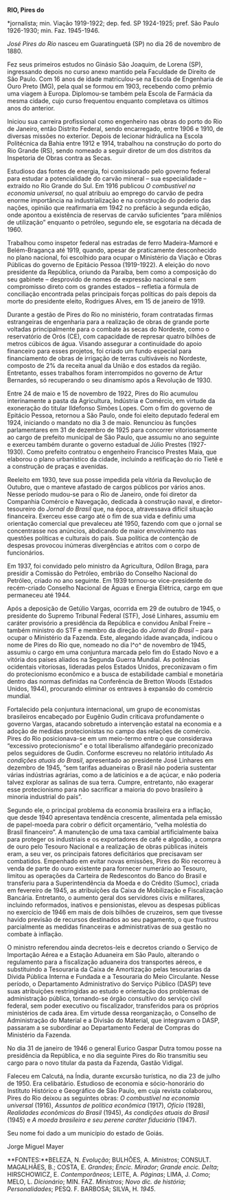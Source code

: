 **RIO, Pires do**

\*jornalista; min. Viação 1919-1922; dep. fed. SP 1924-1925; pref. São
Paulo 1926-1930; min. Faz. 1945-1946.

*José Pires do Rio* nasceu em Guaratinguetá (SP) no dia 26 de novembro
de 1880.

Fez seus primeiros estudos no Ginásio São Joaquim, de Lorena (SP),
ingressando depois no curso anexo mantido pela Faculdade de Direito de
São Paulo. Com 16 anos de idade matriculou-se na Escola de Engenharia de
Ouro Preto (MG), pela qual se formou em 1903, recebendo como prêmio uma
viagem à Europa. Diplomou-se também pela Escola de Farmácia da mesma
cidade, cujo curso frequentou enquanto completava os últimos anos do
anterior.

Iniciou sua carreira profissional como engenheiro nas obras do porto do
Rio de Janeiro, então Distrito Federal, sendo encarregado, entre 1906 e
1910, de diversas missões no exterior. Depois de lecionar hidráulica na
Escola Politécnica da Bahia entre 1912 e 1914, trabalhou na construção
do porto do Rio Grande (RS), sendo nomeado a seguir diretor de um dos
distritos da Inspetoria de Obras contra as Secas.

Estudioso das fontes de energia, foi comissionado pelo governo federal
para estudar a potencialidade do carvão mineral – sua especialidade –
extraído no Rio Grande do Sul. Em 1916 publicou *O combustível na
economia universal*, no qual atribuiu ao emprego do carvão de pedra
enorme importância na industrialização e na construção do poderio das
nações, opinião que reafirmaria em 1942 no prefácio à segunda edição,
onde apontou a existência de reservas de carvão suficientes “para
milênios de utilização” enquanto o petróleo, segundo ele, se esgotaria
na década de 1960.

Trabalhou como inspetor federal nas estradas de ferro Madeira-Mamoré e
Belém-Bragança até 1919, quando, apesar de praticamente desconhecido no
plano nacional, foi escolhido para ocupar o Ministério da Viação e Obras
Públicas do governo de Epitácio Pessoa (1919-1922). A eleição do novo
presidente da República, oriundo da Paraíba, bem como a composição do
seu gabinete – desprovido de nomes de expressão nacional e sem
compromisso direto com os grandes estados – refletia a fórmula de
conciliação encontrada pelas principais forças políticas do país depois
da morte do presidente eleito, Rodrigues Alves, em 15 de janeiro de
1919.

Durante a gestão de Pires do Rio no ministério, foram contratadas firmas
estrangeiras de engenharia para a realização de obras de grande porte
voltadas principalmente para o combate às secas do Nordeste, como o
reservatório de Orós (CE), com capacidade de represar quatro bilhões de
metros cúbicos de água. Visando assegurar a continuidade do apoio
financeiro para esses projetos, foi criado um fundo especial para
financiamento de obras de irrigação de terras cultiváveis no Nordeste,
composto de 2% da receita anual da União e dos estados da região.
Entretanto, esses trabalhos foram interrompidos no governo de Artur
Bernardes, só recuperando o seu dinamismo após a Revolução de 1930.

Entre 24 de maio e 15 de novembro de 1922, Pires do Rio acumulou
interinamente a pasta da Agricultura, Indústria e Comércio, em virtude
da exoneração do titular Ildefonso Simões Lopes. Com o fim do governo de
Epitácio Pessoa, retornou a São Paulo, onde foi eleito deputado federal
em 1924, iniciando o mandato no dia 3 de maio. Renunciou às funções
parlamentares em 31 de dezembro de 1925 para concorrer vitoriosamente ao
cargo de prefeito municipal de São Paulo, que assumiu no ano seguinte e
exerceu também durante o governo estadual de Júlio Prestes (1927-1930).
Como prefeito contratou o engenheiro Francisco Prestes Maia, que
elaborou o plano urbanístico da cidade, incluindo a retificação do rio
Tietê e a construção de praças e avenidas.

Reeleito em 1930, teve sua posse impedida pela vitória da Revolução de
Outubro, que o manteve afastado de cargos públicos por vários anos.
Nesse período mudou-se para o Rio de Janeiro, onde foi diretor da
Companhia Comércio e Navegação, dedicada à construção naval, e
diretor-tesoureiro do *Jornal do Brasil* que, na época, atravessava
difícil situação financeira. Exerceu esse cargo até o fim de sua vida e
definiu uma orientação comercial que prevaleceu até 1950, fazendo com
que o jornal se concentrasse nos anúncios, abdicando de maior
envolvimento nas questões políticas e culturais do país. Sua política de
contenção de despesas provocou inúmeras divergências e atritos com o
corpo de funcionários.

Em 1937, foi convidado pelo ministro da Agricultura, Odilon Braga, para
presidir a Comissão do Petróleo, embrião do Conselho Nacional do
Petróleo, criado no ano seguinte. Em 1939 tornou-se vice-presidente do
recém-criado Conselho Nacional de Águas e Energia Elétrica, cargo em que
permaneceu até 1944.

Após a deposição de Getúlio Vargas, ocorrida em 29 de outubro de 1945, o
presidente do Supremo Tribunal Federal (STF), José Linhares, assumiu em
caráter provisório a presidência da República e convidou Aníbal Freire –
também ministro do STF e membro da direção do *Jornal do Brasil* – para
ocupar o Ministério da Fazenda. Este, alegando idade avançada, indicou o
nome de Pires do Rio que, nomeado no dia l^o^ de novembro de 1945,
assumiu o cargo em uma conjuntura marcada pelo fim do Estado Novo e a
vitória dos países aliados na Segunda Guerra Mundial. As potências
ocidentais vitoriosas, lideradas pelos Estados Unidos, preconizavam o
fim do protecionismo econômico e a busca de estabilidade cambial e
monetária dentro das normas definidas na Conferência de Bretton Woods
(Estados Unidos, 1944), procurando eliminar os entraves à expansão do
comércio mundial.

Fortalecido pela conjuntura internacional, um grupo de economistas
brasileiros encabeçado por Eugênio Gudin criticava profundamente o
governo Vargas, atacando sobretudo a intervenção estatal na economia e a
adoção de medidas protecionistas no campo das relações de comércio.
Pires do Rio posicionava-se em um meio-termo entre o que considerava
“excessivo protecionismo” e o total liberalismo alfandegário preconizado
pelos seguidores de Gudin. Conforme escreveu no relatório intitulado *As
condições atuais do Brasil*, apresentado ao presidente José Linhares em
dezembro de 1945, “sem tarifas aduaneiras o Brasil não poderia sustentar
várias indústrias agrárias, como a de laticínios e a de açúcar, e não
poderia talvez explorar as salinas de sua terra. Cumpre, entretanto, não
exagerar esse protecionismo para não sacrificar a maioria do povo
brasileiro à minoria industrial do país”.

Segundo ele, o principal problema da economia brasileira era a inflação,
que desde 1940 apresentava tendência crescente, alimentada pela emissão
de papel-moeda para cobrir o déficit orçamentário, “velha moléstia do
Brasil financeiro”. A manutenção de uma taxa cambial artificialmente
baixa para proteger os industriais e os exportadores de café e algodão,
a compra de ouro pelo Tesouro Nacional e a realização de obras públicas
inúteis eram, a seu ver, os principais fatores deficitários que
precisavam ser combatidos. Empenhado em evitar novas emissões, Pires do
Rio recorreu à venda de parte do ouro existente para fornecer numerário
ao Tesouro, limitou as operações da Carteira de Redescontos do Banco do
Brasil e transferiu para a Superintendência da Moeda e do Crédito
(Sumoc), criada em fevereiro de 1945, as atribuições da Caixa de
Mobilização e Fiscalização Bancária. Entretanto, o aumento geral dos
servidores civis e militares, incluindo reformados, inativos e
pensionistas, elevou as despesas públicas no exercício de 1946 em mais
de dois bilhões de cruzeiros, sem que tivesse havido previsão de
recursos destinados ao seu pagamento, o que frustrou parcialmente as
medidas financeiras e administrativas de sua gestão no combate à
inflação.

O ministro referendou ainda decretos-leis e decretos criando o Serviço
de Importação Aérea e a Estação Aduaneira em São Paulo, alterando o
regulamento para a fiscalização aduaneira dos transportes aéreos, e
substituindo a Tesouraria da Caixa de Amortização pelas tesourarias da
Dívida Pública Interna e Fundada e a Tesouraria do Meio Circulante.
Nesse período, o Departamento Administrativo do Serviço Público (DASP)
teve suas atribuições restringidas ao estudo e orientação dos problemas
de administração pública, tornando-se órgão consultivo do serviço civil
federal, sem poder executivo ou fiscalizador, transferidos para os
próprios ministérios de cada área. Em virtude dessa reorganização, o
Conselho de Administração do Material e a Divisão do Material, que
integravam o DASP, passaram a se subordinar ao Departamento Federal de
Compras do Ministério da Fazenda.

No dia 31 de janeiro de 1946 o general Eurico Gaspar Dutra tomou posse
na presidência da República, e no dia seguinte Pires do Rio transmitiu
seu cargo para o novo titular da pasta da Fazenda, Gastão Vidigal.

Faleceu em Calcutá, na Índia, durante excursão turística, no dia 23 de
julho de 1950. Era celibatário. Estudioso de economia e sócio-honorário
do Instituto Histórico e Geográfico de São Paulo, em cuja revista
colaborou, Pires do Rio deixou as seguintes obras: *O combustível na
economia universal* (1916), *Assuntos de política econômica* (1917),
*Ofício* (1928), *Realidades econômicas do Brasil* (1945), *As condições
atuais do Brasil* (1945) e *A moeda brasileira e seu perene caráter
fiduciário* (1947).

Seu nome foi dado a um município do estado de Goiás.

Jorge Miguel Mayer

**FONTES:**BELEZA, N. *Evolução*; BULHÕES, A. *Ministros*; CONSULT.
MAGALHÃES, B.; COSTA, E. *Grandes*; *Encic. Mirador*; *Grande encic.
Delta*; HIRSCHOWICZ, E. *Contemporâneos*; LEITE, A. *Páginas*; LIMA, J.
*Como*; MELO, L. *Dicionário*; MIN. FAZ. *Ministros*; *Novo dic. de
história*; *Personalidades*; PESQ. F. BARBOSA; SILVA, H. *1945*.
